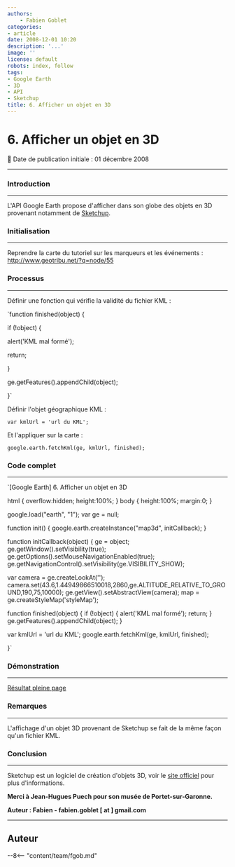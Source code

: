 ```yaml
---
authors:
    - Fabien Goblet
categories:
- article
date: 2008-12-01 10:20
description: '...'
image: ''
license: default
robots: index, follow
tags:
- Google Earth
- 3D
- API
- Sketchup
title: 6. Afficher un objet en 3D
---
```


# 6. Afficher un objet en 3D

:calendar: Date de publication initiale : 01 décembre 2008

----

### Introduction

---

L'API Google Earth propose d'afficher dans son globe des objets en 3D provenant notamment de [Sketchup](http://sketchup.google.com/intl/fr/).  

### Initialisation

---

Reprendre la carte du tutoriel sur les marqueurs et les événements : <http://www.geotribu.net/?q=node/55>  

### Processus

---

Définir une fonction qui vérifie la validité du fichier KML :  

`function finished(object) {  

if (!object) {  

alert('KML mal formé');  

return;  

}  

ge.getFeatures().appendChild(object);  

}`  

Définir l'objet géographique KML :  

`var kmlUrl = 'url du KML';`  

Et l'appliquer sur la carte :  

`google.earth.fetchKml(ge, kmlUrl, finished);`  

### Code complet

---

`[Google Earth] 6. Afficher un objet en 3D

html { overflow:hidden; height:100%; }
body { height:100%; margin:0; }

google.load("earth", "1");
var ge = null;

function init() {
google.earth.createInstance("map3d", initCallback);
}

function initCallback(object) {
ge = object;
ge.getWindow().setVisibility(true);
ge.getOptions().setMouseNavigationEnabled(true);
ge.getNavigationControl().setVisibility(ge.VISIBILITY\_SHOW);

var camera = ge.createLookAt('');
camera.set(43.6,1.44949866510018,2860,ge.ALTITUDE\_RELATIVE\_TO\_GROUND,190,75,10000);
ge.getView().setAbstractView(camera);
map = ge.createStyleMap('styleMap');

function finished(object) {
if (!object) {
alert('KML mal formé');
return;
}
ge.getFeatures().appendChild(object);
}

var kmlUrl = 'url du KML';
google.earth.fetchKml(ge, kmlUrl, finished);

}`  

### Démonstration

---

[Résultat pleine page](http://88.191.39.115/fabien/geotribu/%5bgeotribu%5d_Google-Earth_tuto6.html)

### Remarques

---

L'affichage d'un objet 3D provenant de Sketchup se fait de la même façon qu'un fichier KML.

### Conclusion

---

Sketchup est un logiciel de création d'objets 3D, voir le [site officiel](http://sketchup.google.com/intl/fr/) pour plus d'informations.

**Merci à Jean-Hugues Puech pour son musée de Portet-sur-Garonne.**

**Auteur : Fabien - fabien.goblet [ at ] gmail.com**

----

## Auteur

--8<-- "content/team/fgob.md"
